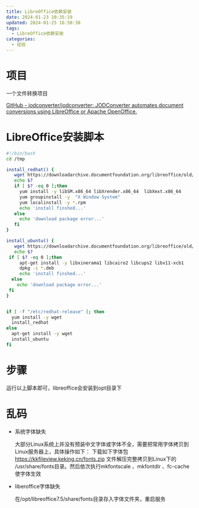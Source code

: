 ```yaml
---
title: LibreOffice依赖安装
date: 2024-01-23 10:35:19
updated: 2024-01-25 16:50:30
tags:
  - LibreOffice依赖安装
categories:
  - 经验
---
```


# 项目

一个文件转换项目

[GitHub - jodconverter/jodconverter: JODConverter automates document conversions using LibreOffice or Apache OpenOffice.](https://github.com/jodconverter/jodconverter)

# LibreOffice安装脚本

```sh
#!/bin/bash
cd /tmp

install_redhat() {
   wget https://downloadarchive.documentfoundation.org/libreoffice/old/7.5.3.2/rpm/x86_64/LibreOffice_7.5.3.2_Linux_x86-64_rpm.tar.gz -cO LibreOffice_7_rpm.tar.gz && tar -zxf /tmp/LibreOffice_7_rpm.tar.gz && cd /tmp/LibreOffice_7.5.3.2_Linux_x86-64_rpm/RPMS
   echo $?
   if [ $? -eq 0 ];then
     yum install -y libSM.x86_64 libXrender.x86_64  libXext.x86_64
     yum groupinstall -y  "X Window System"
     yum localinstall -y *.rpm
     echo 'install finshed...'
   else
     echo 'download package error...'
   fi
}

install_ubuntu() {
   wget https://downloadarchive.documentfoundation.org/libreoffice/old/7.5.3.2/deb/x86_64/LibreOffice_7.5.3.2_Linux_x86-64_deb.tar.gz  -cO LibreOffice_7_deb.tar.gz && tar -zxf /tmp/LibreOffice_7_deb.tar.gz && cd /tmp/LibreOffice_7.5.3.2_Linux_x86-64_deb/DEBS
   echo $?
 if [ $? -eq 0 ];then
     apt-get install -y libxinerama1 libcairo2 libcups2 libx11-xcb1
     dpkg -i *.deb
     echo 'install finshed...'
  else
    echo 'download package error...'
 fi
}


if [ -f "/etc/redhat-release" ]; then
  yum install -y wget
  install_redhat
else
  apt-get install -y wget
  install_ubuntu
fi

```

# 步骤

运行以上脚本即可，libreoffice会安装到opt目录下

# 乱码

- 系统字体缺失

    大部分Linux系统上并没有预装中文字体或字体不全，需要把常用字体拷贝到Linux服务器上，具体操作如下： 下载如下字体包 https://kkfileview.keking.cn/fonts.zip 文件解压完整拷贝到Linux下的 /usr/share/fonts目录。然后依次执行mkfontscale 、mkfontdir 、fc-cache使字体生效

- liberoffice字体缺失

    在/opt/libreoffice7.5/share/fonts目录存入字体文件夹，重启服务